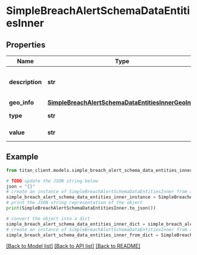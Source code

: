 # SimpleBreachAlertSchemaDataEntitiesInner


## Properties

Name | Type | Description | Notes
------------ | ------------- | ------------- | -------------
**description** | **str** | Elaboration on the entity&#39;s value | [optional] 
**geo_info** | [**SimpleBreachAlertSchemaDataEntitiesInnerGeoInfo**](SimpleBreachAlertSchemaDataEntitiesInnerGeoInfo.md) |  | [optional] 
**type** | **str** | Entity &#x60;type&#x60;. | 
**value** | **str** | Entity &#x60;value&#x60;. | 

## Example

```python
from titan_client.models.simple_breach_alert_schema_data_entities_inner import SimpleBreachAlertSchemaDataEntitiesInner

# TODO update the JSON string below
json = "{}"
# create an instance of SimpleBreachAlertSchemaDataEntitiesInner from a JSON string
simple_breach_alert_schema_data_entities_inner_instance = SimpleBreachAlertSchemaDataEntitiesInner.from_json(json)
# print the JSON string representation of the object
print(SimpleBreachAlertSchemaDataEntitiesInner.to_json())

# convert the object into a dict
simple_breach_alert_schema_data_entities_inner_dict = simple_breach_alert_schema_data_entities_inner_instance.to_dict()
# create an instance of SimpleBreachAlertSchemaDataEntitiesInner from a dict
simple_breach_alert_schema_data_entities_inner_from_dict = SimpleBreachAlertSchemaDataEntitiesInner.from_dict(simple_breach_alert_schema_data_entities_inner_dict)
```
[[Back to Model list]](../README.md#documentation-for-models) [[Back to API list]](../README.md#documentation-for-api-endpoints) [[Back to README]](../README.md)


